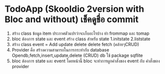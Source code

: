 # TodoApp (Skooldio 2version with Bloc and without) เช็คดูชื่อ commit


1. สร้าง class ข้อมูล item ประกาศตัวแปรว่าจะเก็บอะไรบ้าง ทำ frommap และ tomap
2. bloc ต้องการ state และ event
   สร้าง class สำหรับ state 1.initstate 2.liststate
3. สร้าง class event = Add update delete delete fetch (คล้ายๆCRUD)
4. Provider คือ สร้างความสามารถในการกระทำกับ database Opendb,fetch,insert,update,delete (CRUD) db ใช้ package sqflite
5. bloc ต้องการ state และ event โดยหน้านี้ bloc จะทำการผูกคำสั่งของ event กับ คำสั่งของ provider

